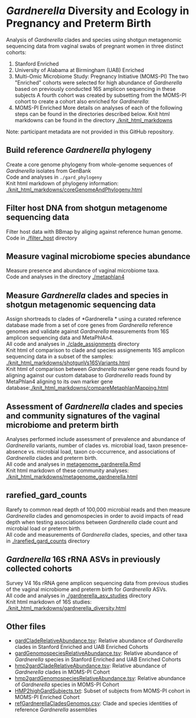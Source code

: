 # *Gardnerella* Diversity and Ecology in Pregnancy and Preterm Birth
Analysis of *Gardnerella* clades and species using shotgun metagenomic sequencing data from vaginal swabs of pregnant women in three distinct cohorts: 
1) Stanford Enriched
2) University of Alabama at Birmingham (UAB) Enriched 
3) Multi-Omic Microbiome Study: Pregnancy Initiative (MOMS-PI) 
The two "Enriched" cohorts were selected for high abundance of *Gardnerella* based on previously conducted 16S amplicon sequencing in these subjects
A fourth cohort was created by subsetting from the MOMS-PI cohort to create a cohort also enriched for *Gardnerella*:
4) MOMS-PI Enriched
More details on analyses of each of the following steps can be found in the directories described below. Knit html markdowns can be found in the directory [./knit_html_markdowns](https://github.com/hannalberman/pregnancy_metagenome/tree/metaphlan4/knit_html_markdowns)

  Note: participant metadata are not provided in this GitHub repository.

## Build reference *Gardnerella* phylogeny
Create a core genome phylogeny from whole-genome sequences of *Gardnerella* isolates from GenBank  
Code and analyses in `./gard_phylogeny`  
Knit html markdown of phylogeny information: [./knit_html_markdowns/coreGenomeAndPhylogeny.html](https://github.com/hannalberman/pregnancy_metagenome/tree/metaphlan4/knit_html_markdowns/coreGenomeAndPhylogeny.html)
  
## Filter host DNA from shotgun metagenome sequencing data
Filter host data with BBmap by aliging against reference human genome.  
Code in [./filter_host](https://github.com/hannalberman/pregnancy_metagenome/tree/metaphlan4/filter_host) directory
  
## Measure vaginal microbiome species abundance
Measure presence and abundance of vaginal microbiome taxa.  
Code and analyses in the directory [./metaphlan4](https://github.com/hannalberman/pregnancy_metagenome/tree/metaphlan4/metaphlan4)
  
## Measure *Gardnerella* clades and species in shotgun metagenomic sequencing data
Assign shortreads to clades of *Gardnerella * using a curated reference database made from a set of core genes from *Gardnerella* reference genomes and validate against *Gardnerella* measurements from 16S amplicon sequencing data and MetaPhlAn4.  
All code and analyses in [./clade_assignments](https://github.com/hannalberman/pregnancy_metagenome/tree/metaphlan4/clade_assignments) directory  
Knit html of comparison to clade and species assignements 16S amplicon sequencing data in a subset of the samples: [./knit_html_markdowns/shotgunVs16SVariants.html](https://github.com/hannalberman/pregnancy_metagenome/tree/metaphlan4/knit_html_markdowns/shotgunVs16SVariants.html)  
Knit html of comparison between *Gardnerella* marker gene reads found by aligning against our custom database to *Gardnerella* reads found by MetaPhlan4 aligning to its own marker gene database:[./knit_html_markdowns/compareMetaphlanMapping.html](https://github.com/hannalberman/pregnancy_metagenome/tree/metaphlan4/knit_html_markdowns/compareMetaphlanMapping.html)
  
## Assessment of *Gardnerella* clades and species and community signatures of the vaginal microbiome and preterm birth
Analyses performed include assessment of prevalence and abundance of *Gardnerella* variants, number of clades vs. microbial load, taxon presence-absence vs. microbial load, taxon co-occurrence, and associations of *Gardnerella* clades and preterm birth.  
All code and analyses in [metagenome_gardnerella.Rmd](https://github.com/hannalberman/pregnancy_metagenome/tree/metaphlan4/metagenome_gardnerella.Rmd)  
Knit html markdown of these community analyses: [./knit_html_markdowns/metagenome_gardnerella.html](https://github.com/hannalberman/pregnancy_metagenome/tree/metaphlan4/knit_html_markdowns/metagenome_gardnerella.html)
  
## rarefied_gard_counts
Rarefy to common read depth of 100,000 microbial reads and then measure *Gardnerella* clades and genomospecies in order to avoid impacts of read depth when testing associations between *Gardnerella* clade count and microbial load or preterm birth.  
All code and measurements of *Gardnerella* clades, species, and other taxa in [./rarefied_gard_counts](https://github.com/hannalberman/pregnancy_metagenome/tree/metaphlan4/rarefied_gard_counts) directory  

## *Gardnerella* 16S rRNA ASVs in previously collected cohorts
Survey V4 16s rRNA gene amplicon sequencing data from previous studies of the vaginal microbiome and preterm birth for *Gardnerella* ASVs.  
All code and analyses in [./gardnerella_asv_studies](https://github.com/hannalberman/pregnancy_metagenome/tree/metaphlan4/gardnerella_asv_studies) directory  
Knit html markdown of 16S studies: [./knit_html_markdowns/gardnerella_diversity.html](https://github.com/hannalberman/pregnancy_metagenome/tree/metaphlan4/knit_html_markdowns/gardnerella_diversity.html)
  
## Other files
* [gardCladeRelativeAbundance.tsv](https://github.com/hannalberman/pregnancy_metagenome/tree/metaphlan4/gardCladeRelativeAbundance.tsv): Relative abundance of *Gardnerella* clades in Stanford Enriched and UAB Enriched Cohorts
* [gardGenomospeciesRelativeAbundance.tsv](https://github.com/hannalberman/pregnancy_metagenome/tree/metaphlan4/gardGenomospeciesRelativeAbundance.tsv): Relative abundance of *Gardnerella* species in Stanford Enriched and UAB Enriched Cohorts
* [hmp2gardCladeRelativeAbundance.tsv](https://github.com/hannalberman/pregnancy_metagenome/tree/metaphlan4/hmp2gardCladeRelativeAbundance.tsv): Relative abundance of *Gardnerella* clades in MOMS-PI Cohort
* [hmp2gardGenomospeciesRelativeAbundance.tsv](https://github.com/hannalberman/pregnancy_metagenome/tree/metaphlan4/hmp2gardGenomospeciesRelativeAbundance.tsv): Relative abundance of *Gardnerella* species in MOMS-PI Cohort
* [HMP2highGardSubjects.txt](https://github.com/hannalberman/pregnancy_metagenome/tree/metaphlan4/HMP2highGardSubjects.txt): Subset of subjects from MOMS-PI cohort in MOMS-PI Enriched Cohort
* [refGardnerellaCladesGenomos.csv](https://github.com/hannalberman/pregnancy_metagenome/tree/metaphlan4/refGardnerellaCladesGenomos.csv): Clade and species identities of reference *Gardnerella* assemblies


